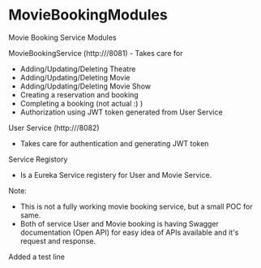 # MovieBookingModules
Movie Booking Service Modules

MovieBookingService (http://<IP>/8081) - Takes care for
 - Adding/Updating/Deleting Theatre
 - Adding/Updating/Deleting Movie
 - Adding/Updating/Deleting Movie Show
 - Creating a reservation and booking
 - Completing a booking (not actual :) )
 - Authorization using JWT token generated from User Service

User Service (http://<IP>/8082)
 - Takes care for authentication and generating JWT token

Service Registory
 - Is a Eureka Service registery for User and Movie Service.

Note: 
  - This is not a fully working movie booking service, but a small POC for same.
  - Both of service User and Movie booking is having Swagger documentation (Open API) for easy idea of APIs available and it's request and response.

Added a test line
